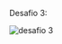 Desafio 3:

![desafio 3](https://user-images.githubusercontent.com/60633445/178985583-fc7c18cb-1258-4f5a-a9e2-ab5b8c61a612.png)
